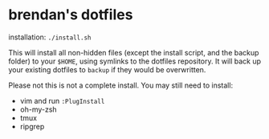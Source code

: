 # brendan's dotfiles
installation: `./install.sh`

This will install all non-hidden files (except the install script, and the backup folder)
to your `$HOME`, using symlinks to the dotfiles repository. It will back up your existing
dotfiles to `backup` if they would be overwritten.

Please not this is not a complete install. You may still need to install:

- vim and run `:PlugInstall`
- oh-my-zsh
- tmux
- ripgrep
